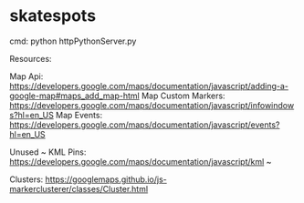# skatespots

cmd:
python httpPythonServer.py

Resources:

Map Api: https://developers.google.com/maps/documentation/javascript/adding-a-google-map#maps_add_map-html
Map Custom Markers: https://developers.google.com/maps/documentation/javascript/infowindows?hl=en_US
Map Events: https://developers.google.com/maps/documentation/javascript/events?hl=en_US

Unused ~ KML Pins: https://developers.google.com/maps/documentation/javascript/kml ~

Clusters: https://googlemaps.github.io/js-markerclusterer/classes/Cluster.html
